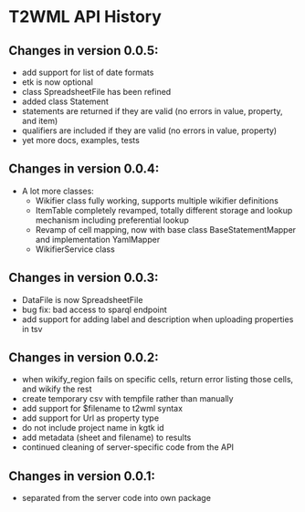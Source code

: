 T2WML API History
===================================

Changes in version 0.0.5:
-------------------------

* add support for list of date formats
* etk is now optional
* class SpreadsheetFile has been refined
* added class Statement
* statements are returned if they are valid (no errors in value, property, and item)
* qualifiers are included if they are valid (no errors in value, property)
* yet more docs, examples, tests

Changes in version 0.0.4:
-------------------------

* A lot more classes:
    - Wikifier class fully working, supports multiple wikifier definitions
    - ItemTable completely revamped, totally different storage and lookup mechanism including preferential lookup
    - Revamp of cell mapping, now with base class BaseStatementMapper and implementation YamlMapper
    - WikifierService class 

Changes in version 0.0.3:
------------------------

* DataFile is now SpreadsheetFile
* bug fix:  bad access to sparql endpoint
* add support for adding label and description when uploading properties in tsv

Changes in version 0.0.2:
-------------------------

* when wikify_region fails on specific cells, return error listing those cells, and wikify the rest
* create temporary csv with tempfile rather than manually
* add support for $filename to t2wml syntax
* add support for Url as property type
* do not include project name in kgtk id
* add metadata (sheet and filename) to results
* continued cleaning of server-specific code from the API

Changes in version 0.0.1:
-------------------------

* separated from the server code into own package
